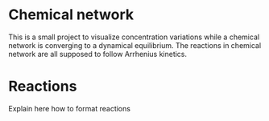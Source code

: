 # Chemical network

This is a small project to visualize concentration variations while a chemical network is converging to a dynamical equilibrium.
The reactions in chemical network are all supposed to follow Arrhenius kinetics.


# Reactions
Explain here how to format reactions

